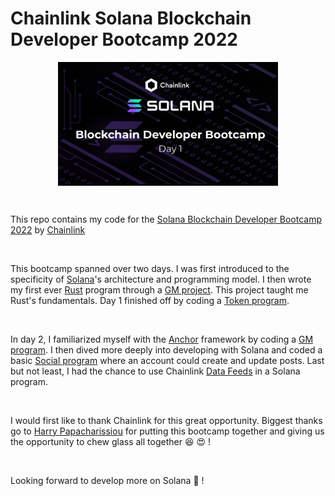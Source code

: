 # Chainlink Solana Blockchain Developer Bootcamp 2022

<img src="./image.png" alt="Bootcamp intro slide" style="
    display: block;
    margin-left: auto;
    margin-right: auto;
    width: 70%;">

<br />

This repo contains my code for the [Solana Blockchain Developer Bootcamp 2022](https://chain.link/bootcamp/solana-2022-on-demand) by [Chainlink](https://chain.link/)

<br />

This bootcamp spanned over two days. I was first introduced to the specificity of [Solana](https://chain.link/)'s architecture and programming model.
I then wrote my first ever [Rust](https://prev.rust-lang.org/en-US/) program through a [GM project](https://github.com/Niceural/solana-blockchain-developer-bootcamp/tree/main/day1/gm-program). This project taught me Rust's fundamentals.
Day 1 finished off by coding a [Token program](https://github.com/Niceural/solana-blockchain-developer-bootcamp/tree/main/day1/token-program).

<br />

In day 2, I familiarized myself with the [Anchor](https://docs.rs/anchor-lang/latest/anchor_lang/) framework by coding a [GM program](https://github.com/Niceural/solana-blockchain-developer-bootcamp/tree/main/day2/gm-anchor).
I then dived more deeply into developing with Solana and coded a basic [Social program](https://github.com/Niceural/solana-blockchain-developer-bootcamp/tree/main/day2/solana-social) where an account could create and update posts.
Last but not least, I had the chance to use Chainlink [Data Feeds](https://docs.chain.link/solana/) in a Solana program.

<br />

I would first like to thank Chainlink for this great opportunity. Biggest thanks go to [Harry Papacharissiou](https://www.linkedin.com/in/harry-papacharissiou) for putting this bootcamp together and giving us the opportunity to chew glass all together :laughing: :heart_eyes: !

<br />

Looking forward to develop more on Solana :star_struck: !
